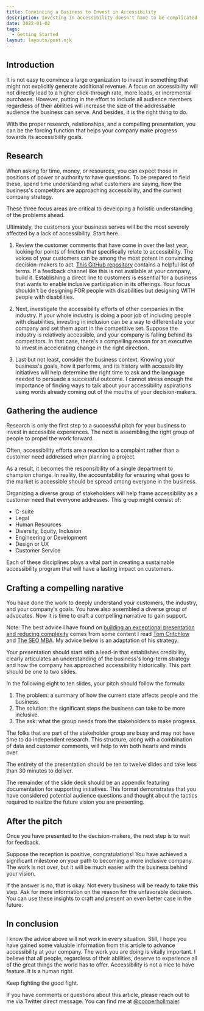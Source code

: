 ```yaml
---
title: Convincing a Business to Invest in Accessibility
description: Investing in accessibility doesn't have to be complicated. The proper research, relationships, and a compelling presentation can help your company progress towards its accessibility goals.
date: 2022-01-02
tags:
  - Getting Started
layout: layouts/post.njk
---
```

## Introduction

It is not easy to convince a large organization to invest in something that might not explicitly generate additional revenue. A focus on accessibility will not directly lead to a higher click-through rate, more leads, or incremental purchases. However, putting in the effort to include all audience members regardless of their abilities will increase the size of the addressable audience the business can serve. And besides, it is the right thing to do.

With the proper research, relationships, and a compelling presentation, you can be the forcing function that helps your company make progress towards its accessibility goals.

## Research
When asking for time, money, or resources, you can expect those in positions of power or authority to have questions. To be prepared to field these, spend time understanding what customers are saying, how the business's competitors are approaching accessibility, and the current company strategy.

These three focus areas are critical to developing a holistic understanding of the problems ahead.

Ultimately, the customers your business serves will be the most severely affected by a lack of accessibility. Start here.

1. Review the customer comments that have come in over the last year, looking for points of friction that specifically relate to accessibility. The voices of your customers can be among the most potent in convincing decision-makers to act. [This GitHub repository](https://github.com/7mary4/a11y-data-keywords) contains a helpful list of terms. If a feedback channel like this is not available at your company, build it. Establishing a direct line to customers is essential for a business that wants to enable inclusive participation in its offerings. Your focus shouldn't be designing FOR people with disabilities but designing WITH people with disabilities.

2. Next, investigate the accessibility efforts of other companies in the industry. If your whole industry is doing a poor job of including people with disabilities, investing in inclusion can be a way to differentiate your company and set them apart in the competitive set. Suppose the industry is relatively accessible, and your company is falling behind its competitors. In that case, there's a compelling reason for an executive to invest in accelerating change in the right direction.

3. Last but not least, consider the business context. Knowing your business's goals, how it performs, and its history with accessibility initiatives will help determine the right time to ask and the language needed to persuade a successful outcome. I cannot stress enough the importance of finding ways to talk about your accessibility aspirations using words already coming out of the mouths of your decision-makers.

## Gathering the audience
Research is only the first step to a successful pitch for your business to invest in accessible experiences. The next is assembling the right group of people to propel the work forward.

Often, accessibility efforts are a reaction to a complaint rather than a customer need addressed when planning a project.

As a result, it becomes the responsibility of a single department to champion change. In reality, the accountability for ensuring what goes to the market is accessible should be spread among everyone in the business.

Organizing a diverse group of stakeholders will help frame accessibility as a customer need that everyone addresses. This group might consist of:

- C-suite
- Legal
- Human Resources
- Diversity, Equity, Inclusion
- Engineering or Development
- Design or UX
- Customer Service

Each of these disciplines plays a vital part in creating a sustainable accessibility program that will have a lasting impact on customers.

## Crafting a compelling narative
You have done the work to deeply understand your customers, the industry, and your company's goals. You have also assembled a diverse group of advocates. Now it is time to craft a compelling narrative to gain support.

Note: The best advice I have found on [building an exceptional presentation and reducing complexity](https://seomba.substack.com/p/good-slides-reduce-complexity) comes from some content I read [Tom Critchlow](https://twitter.com/tomcritchlow) and [The SEO MBA](https://seomba.substack.com/). My advice below is an adaptation of his strategy.

Your presentation should start with a lead-in that establishes credibility, clearly articulates an understanding of the business's long-term strategy and how the company has approached accessibility historically. This part should be one to two slides.

In the following eight to ten slides, your pitch should follow the formula:

1. The problem: a summary of how the current state affects people and the business.
2. The solution: the significant steps the business can take to be more inclusive.
3. The ask: what the group needs from the stakeholders to make progress.

The folks that are part of the stakeholder group are busy and may not have time to do independent research. This structure, along with a combination of data and customer comments, will help to win both hearts and minds over.

The entirety of the presentation should be ten to twelve slides and take less than 30 minutes to deliver.

The remainder of the slide deck should be an appendix featuring documentation for supporting initiatives. This format demonstrates that you have considered potential audience questions and thought about the tactics required to realize the future vision you are presenting.

## After the pitch
Once you have presented to the decision-makers, the next step is to wait for feedback.

Suppose the reception is positive, congratulations! You have achieved a significant milestone on your path to becoming a more inclusive company. The work is not over, but it will be much easier with the business behind your vision.

If the answer is no, that is okay. Not every business will be ready to take this step. Ask for more information on the reason for the unfavorable decision. You can use these insights to craft and present an even better case in the future.

## In conclusion
I know the advice above will not work in every situation. Still, I hope you have gained some valuable information from this article to advance accessibility at your company. The work you are doing is vitally important. I believe that all people, regardless of their abilities, deserve to experience all of the great things the world has to offer. Accessibility is not a nice to have feature. It is a human right.

Keep fighting the good fight.

If you have comments or questions about this article, please reach out to me via Twitter direct message. You can find me at [@cooperhollmaier](https://twitter.com/CooperHollmaier).
